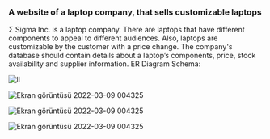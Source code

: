 <h3> A website of a laptop company, that sells customizable laptops </h3>



Σ Sigma Inc. is a laptop company. There are laptops that have different components to
appeal to different audiences. Also, laptops are customizable by the customer with a price
change. The company's database should contain details about a laptop’s components,
price, stock availability and supplier information.
ER Diagram Schema:


![ll](https://user-images.githubusercontent.com/77552205/157330309-ea91f26e-f836-4d53-8384-797f80490db7.jpg)



![Ekran görüntüsü 2022-03-09 004325](https://user-images.githubusercontent.com/77552205/157330390-246a82dc-3435-4e68-a648-53ced4e8ce01.jpg)




![Ekran görüntüsü 2022-03-09 004325](https://user-images.githubusercontent.com/77552205/157330590-2c524cbb-422f-4cf3-8124-7875a664ba96.jpg)






![Ekran görüntüsü 2022-03-09 004325](https://user-images.githubusercontent.com/77552205/157330644-3362cbf4-efba-42ee-9f9a-686fa436459d.jpg)
